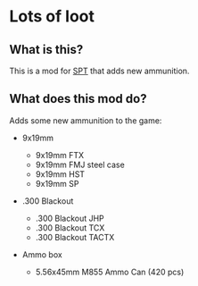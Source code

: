 # Lots of loot

## What is this?

This is a mod for [SPT](https://www.sp-tarkov.com "The main goal of the project is to provide a separate offline single-player experience with ready-to-use progression for the official BSG client. Now you can play Escape From Tarkov while waiting for their servers to come back online, while you're disconnected from the Internet, or if you need to take a break from cheaters.") that adds new ammunition.

## What does this mod do?

Adds some new ammunition to the game:

- 9x19mm
  - 9x19mm FTX
  - 9x19mm FMJ steel case
  - 9x19mm HST
  - 9x19mm SP

- .300 Blackout
  - .300 Blackout JHP
  - .300 Blackout TCX
  - .300 Blackout TACTX

- Ammo box
  - 5.56x45mm M855 Ammo Can (420 pcs)
